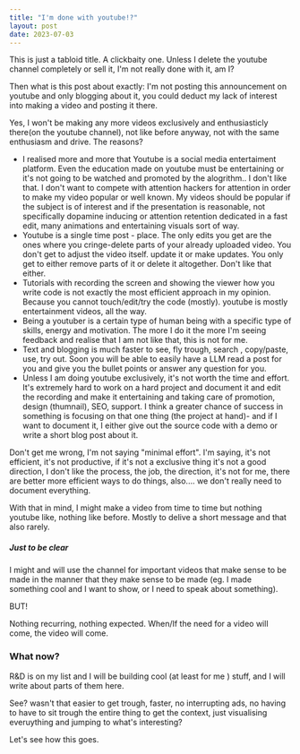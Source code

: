 ```yaml
---
title: "I'm done with youtube!?"
layout: post
date: 2023-07-03
---
```


This is just a tabloid title. A clickbaity one. Unless I delete the youtube channel completely or sell it, I'm not really done with it, am I?

Then what is this post about exactly:  I'm not posting this announcement on youtube and only blogging about it, you could deduct my lack of interest into making a video and posting it there.

Yes, I won't be making any more videos exclusively and enthusiasticly there(on the youtube channel), not like before anyway, not with the same enthusiasm and drive. The reasons?

* I realised more and more that Youtube is a social media entertaiment platform. Even the education made on youtube must be entertaining or it's not going to be watched and promoted by the alogrithm.. I don't like that. I don't want to compete with attention hackers for attention in order to make my video popular or well known. My videos should be popular if the subject is of interest and if the presentation is reasonable, not specifically dopamine inducing or attention retention dedicated in a fast edit, many animations and entertaining visuals sort of way.
* Youtube is a single time post - place. The only edits you get are the ones where you cringe-delete parts of your already uploaded video. You don't get to adjust the video itself. update it or make updates. You only get to either remove parts of it or delete it altogether. Don't like that either.
* Tutorials with recording the screen and showing the viewer how you write code is not exactly the most efficient approach in my opinion. Because you cannot touch/edit/try the code (mostly). youtube is mostly  entertainment videos, all the way.
* Being a youtuber is a certain type of human being with a specific type of skills, energy and motivation. The more I do it the more I'm seeing feedback and realise that I am not like that, this is not for me.
* Text and blogging is much faster to see, fly trough, search , copy/paste, use, try out. Soon you will be able to easily have a LLM read a post for you and give you the bullet points or answer any question for you.
* Unless I am doing youtube exclusively, it's not worth the time and effort. It's extremely hard to work on a hard project and document it and edit the recording and make it entertaining and taking care of promotion, design (thumnail), SEO, support. I think a greater chance of success in something is focusing on that one thing (the project at hand)- and if I want to document it, I either give out the source code with a demo or write a short blog post about it.

Don't get me wrong, I'm not saying "minimal effort". I'm saying, it's not efficient, it's not productive, if it's not a exclusive thing it's not a good direction, I don't like the process, the job, the direction, it's not for me, there are better more efficient ways to do things, also.... we don't really need to document everything.

With that in mind, I might make a video from time to time but nothing youtube like, nothing like before. Mostly to delive a short message and that also rarely.

##### Just to be clear


I might and will use the channel for important videos that make sense to be made in the manner that they make sense to be made (eg. I made something cool and I want to show, or I need to speak about something).

BUT!

Nothing recurring, nothing expected. 
When/If the need for a video will come, the video will come.

### What now?

R&D is on my list and I will be building cool (at least for me ) stuff, and I will write about parts of them here.

See? wasn't that easier to get trough, faster, no interrupting ads, no having to have to sit trough the entire thing to get the context, just visualising everuything and jumping to what's interesting?

Let's see how this goes.
